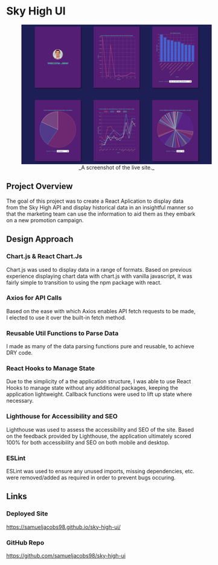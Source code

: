 # Sky High UI

<figure style="width: 100%; display: flex; justify-content: center; align-items: center; flex-direction: column">
<img style="width: 100%; max-width: 600px" src="./src/assets/images/readme.png">
<figcaption>
_A screenshot of the live site._
</figcaption>
</figure>

## Project Overview

The goal of this project was to create a React Aplication to display data from the Sky High API and display historical data in an insightful manner so that the marketing team can use the information to aid them as they embark on a new promotion campaign.

## Design Approach

### Chart.js & React Chart.Js

Chart.js was used to display data in a range of formats. Based on previous experience displaying chart data with chart.js with vanilla javascript, it was fairly simple to transition to using the npm package with react.

### Axios for API Calls

Based on the ease with which Axios enables API fetch requests to be made, I elected to use it over the built-in fetch method.

### Reusable Util Functions to Parse Data

I made as many of the data parsing functions pure and reusable, to achieve DRY code.

### React Hooks to Manage State

Due to the simplicity of a the application structure, I was able to use React Hooks to manage state without any additional packages, keeping the application lightweight. Callback functions were used to lift up state where necessary.

### Lighthouse for Accessibility and SEO

Lighthouse was used to assess the accessibility and SEO of the site. Based on the feedback provided by Lighthouse, the application ultimately scored 100% for both accessibility and SEO on both mobile and desktop.

### ESLint

ESLint was used to ensure any unused imports, missing dependencies, etc. were removed/added as required in order to prevent bugs occuring.

## Links

### Deployed Site

https://samueljacobs98.github.io/sky-high-ui/

### GitHub Repo

https://github.com/samueljacobs98/sky-high-ui
